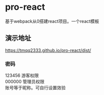 # pro-react
基于webpack从0搭建react项目。一个react模板

## 演示地址
 https://tmqq2333.github.io/pro-react/dist/
### 密码
123456    游客权限  
000000    管理员权限     
账号等于昵称。可自行设置效验